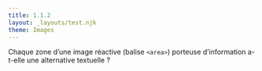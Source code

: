 ```yaml
---
title: 1.1.2
layout: _layouts/test.njk
theme: Images
---
```



Chaque zone d’une image réactive (balise `<area>`) porteuse d’information a-t-elle une alternative textuelle ?

